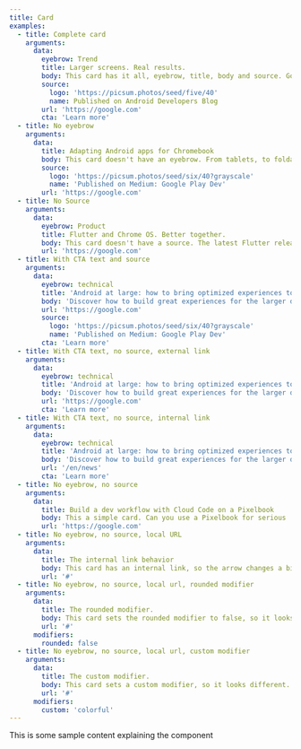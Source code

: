 ```yaml
---
title: Card
examples:
  - title: Complete card
    arguments:
      data:
        eyebrow: Trend
        title: Larger screens. Real results.
        body: This card has it all, eyebrow, title, body and source. Go beyond mobile. Adapting apps for Chromebooks opens up a new world of possibility on larger screens.
        source:
          logo: 'https://picsum.photos/seed/five/40'
          name: Published on Android Developers Blog
        url: 'https://google.com'
        cta: 'Learn more'
  - title: No eyebrow
    arguments:
      data:
        title: Adapting Android apps for Chromebook
        body: This card doesn't have an eyebrow. From tablets, to foldables, to Chromebooks, see Android can be adapt to larger screens and form factors on Chrome OS.
        source:
          logo: 'https://picsum.photos/seed/six/40?grayscale'
          name: 'Published on Medium: Google Play Dev'
        url: 'https://google.com'
  - title: No Source
    arguments:
      data:
        eyebrow: Product
        title: Flutter and Chrome OS. Better together.
        body: This card doesn't have a source. The latest Flutter release adds support for building beautiful, tailored Chrome OS applications.
        url: 'https://google.com'
  - title: With CTA text and source
    arguments:
      data:
        eyebrow: technical
        title: 'Android at large: how to bring optimized experiences to the big screen'
        body: 'Discover how to build great experiences for the larger display devices: tablets, foldables, laptops, and desktop devices'
        url: 'https://google.com'
        source:
          logo: 'https://picsum.photos/seed/six/40?grayscale'
          name: 'Published on Medium: Google Play Dev'
        cta: 'Learn more'
  - title: With CTA text, no source, external link
    arguments:
      data:
        eyebrow: technical
        title: 'Android at large: how to bring optimized experiences to the big screen'
        body: 'Discover how to build great experiences for the larger display devices: tablets, foldables, laptops, and desktop devices'
        url: 'https://google.com'
        cta: 'Learn more'
  - title: With CTA text, no source, internal link
    arguments:
      data:
        eyebrow: technical
        title: 'Android at large: how to bring optimized experiences to the big screen'
        body: 'Discover how to build great experiences for the larger display devices: tablets, foldables, laptops, and desktop devices'
        url: '/en/news'
        cta: 'Learn more'
  - title: No eyebrow, no source
    arguments:
      data:
        title: Build a dev workflow with Cloud Code on a Pixelbook
        body: This a simple card. Can you use a Pixelbook for serious  software development?
        url: 'https://google.com'
  - title: No eyebrow, no source, local URL
    arguments:
      data:
        title: The internal link behavior
        body: This card has an internal link, so the arrow changes a bit.
        url: '#'
  - title: No eyebrow, no source, local url, rounded modifier
    arguments:
      data:
        title: The rounded modifier.
        body: This card sets the rounded modifier to false, so it looks squared.
        url: '#'
      modifiers:
        rounded: false
  - title: No eyebrow, no source, local url, custom modifier
    arguments:
      data:
        title: The custom modifier.
        body: This card sets a custom modifier, so it looks different.
        url: '#'
      modifiers:
        custom: 'colorful'
---
```


This is some sample content explaining the component
